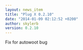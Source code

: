 ```yaml
---
layout: news_item
title: "Plug X 0.2.10"
date: "2014-01-09 02:12:52 +0200"
author: skylerb
version: 0.2.10
---
```


Fix for autowoot bug